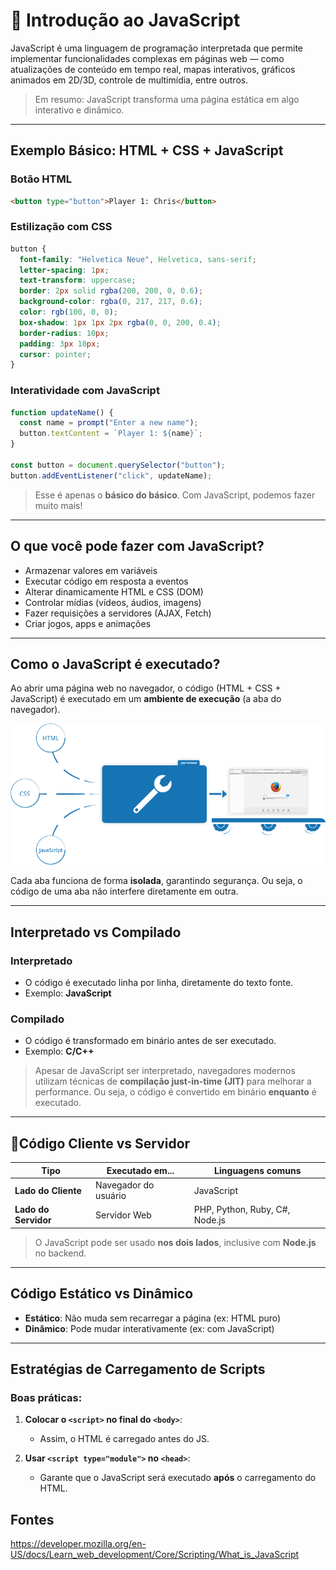 # 📜 Introdução ao JavaScript

JavaScript é uma linguagem de programação interpretada que permite implementar funcionalidades complexas em páginas web — como atualizações de conteúdo em tempo real, mapas interativos, gráficos animados em 2D/3D, controle de multimídia, entre outros.

>  Em resumo: JavaScript transforma uma página estática em algo interativo e dinâmico.

---

##  Exemplo Básico: HTML + CSS + JavaScript

###  Botão HTML

```html
<button type="button">Player 1: Chris</button>
```

### Estilização com CSS

```css
button {
  font-family: "Helvetica Neue", Helvetica, sans-serif;
  letter-spacing: 1px;
  text-transform: uppercase;
  border: 2px solid rgba(200, 200, 0, 0.6);
  background-color: rgba(0, 217, 217, 0.6);
  color: rgb(100, 0, 0);
  box-shadow: 1px 1px 2px rgba(0, 0, 200, 0.4);
  border-radius: 10px;
  padding: 3px 10px;
  cursor: pointer;
}
```

###  Interatividade com JavaScript

```javascript
function updateName() {
  const name = prompt("Enter a new name");
  button.textContent = `Player 1: ${name}`;
}

const button = document.querySelector("button");
button.addEventListener("click", updateName);
```

>  Esse é apenas o **básico do básico**. Com JavaScript, podemos fazer muito mais!

---

##  O que você pode fazer com JavaScript?

- Armazenar valores em variáveis
- Executar código em resposta a eventos
- Alterar dinamicamente HTML e CSS (DOM)
- Controlar mídias (vídeos, áudios, imagens)
- Fazer requisições a servidores (AJAX, Fetch)
- Criar jogos, apps e animações

---

##  Como o JavaScript é executado?

Ao abrir uma página web no navegador, o código (HTML + CSS + JavaScript) é executado em um **ambiente de execução** (a aba do navegador).

![alt text](image.png)

Cada aba funciona de forma **isolada**, garantindo segurança. Ou seja, o código de uma aba não interfere diretamente em outra.

---

##  Interpretado vs Compilado

###  Interpretado

- O código é executado linha por linha, diretamente do texto fonte.
- Exemplo: **JavaScript**

###  Compilado

- O código é transformado em binário antes de ser executado.
- Exemplo: **C/C++**

> Apesar de JavaScript ser interpretado, navegadores modernos utilizam técnicas de **compilação just-in-time (JIT)** para melhorar a performance. Ou seja, o código é convertido em binário **enquanto** é executado.

---

## 📍Código Cliente vs Servidor

| Tipo                  | Executado em...      | Linguagens comuns        |
|-----------------------|----------------------|--------------------------|
| **Lado do Cliente**   | Navegador do usuário | JavaScript               |
| **Lado do Servidor**  | Servidor Web         | PHP, Python, Ruby, C#, Node.js |

>  O JavaScript pode ser usado **nos dois lados**, inclusive com **Node.js** no backend.

---

##  Código Estático vs Dinâmico

- **Estático**: Não muda sem recarregar a página (ex: HTML puro)
- **Dinâmico**: Pode mudar interativamente (ex: com JavaScript)

---

##  Estratégias de Carregamento de Scripts

###  Boas práticas:

1. **Colocar o `<script>` no final do `<body>`**:
   - Assim, o HTML é carregado antes do JS.

2. **Usar `<script type="module">` no `<head>`**:
   - Garante que o JavaScript será executado **após** o carregamento do HTML.


## Fontes 
https://developer.mozilla.org/en-US/docs/Learn_web_development/Core/Scripting/What_is_JavaScript